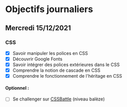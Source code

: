 # Objectifs journaliers

## Mercredi 15/12/2021

### CSS

  * [x] Savoir manipuler les polices en CSS
  * [x] Découvrir Google Fonts
  * [x] Savoir intégrer des polices extérieures dans le CSS
  * [x] Comprendre la notion de cascade en CSS
  * [x] Comprendre le fonctionnement de l'héritage en CSS

#### Optionnel : 

  * [ ] Se challenger sur [CSSBattle](https://cssbattle.dev/) (niveau balèze)




